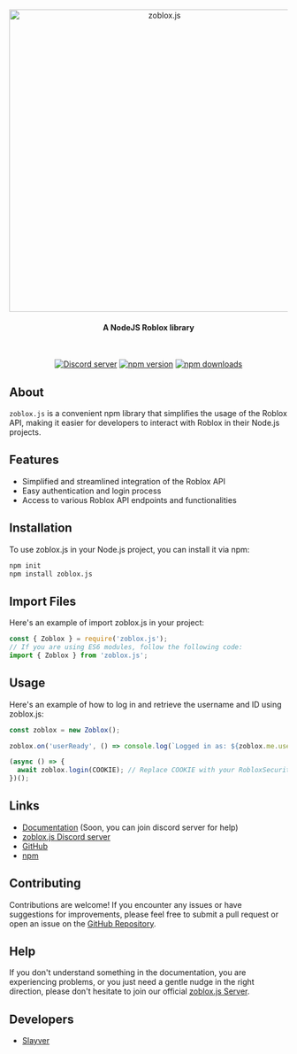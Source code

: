 <div align="center">
	<br/>
	<p>
		<img src="https://cdn.glitch.global/2112c3ad-11f6-4231-ba2b-1ffc12182f51/C19FAA14-F4A6-49E3-BEA4-2DE0FAB6E3AB.png?v=1686416549298" width="546" alt="zoblox.js" />
	</p>
  <h4 align="center">A NodeJS Roblox library</h4>
	<br/>
	<p>
		<a href="https://discord.gg/5TMUMypcxj"><img src="https://img.shields.io/discord/1112831968443388037?color=5865F2&logo=discord&logoColor=white" alt="Discord server" /></a>
		<a href="https://www.npmjs.com/package/zoblox.js"><img src="https://img.shields.io/npm/v/zoblox.js.svg?maxAge=3600" alt="npm version" /></a>
		<a href="https://www.npmjs.com/package/zoblox.js"><img src="https://img.shields.io/npm/dt/zoblox.js.svg?maxAge=3600" alt="npm downloads" /></a>
	</p>
</div>

## About 

```zoblox.js``` is a convenient npm library that simplifies the usage of the Roblox API, making it easier for developers to interact with Roblox in their Node.js projects.

## Features

- Simplified and streamlined integration of the Roblox API
- Easy authentication and login process
- Access to various Roblox API endpoints and functionalities

## Installation

To use zoblox.js in your Node.js project, you can install it via npm:

```sh
npm init
npm install zoblox.js
```

## Import Files

Here's an example of import zoblox.js in your project:

```js
const { Zoblox } = require('zoblox.js');
// If you are using ES6 modules, follow the following code:
import { Zoblox } from 'zoblox.js';
```

## Usage

Here's an example of how to log in and retrieve the username and ID using zoblox.js: 

```js
const zoblox = new Zoblox();

zoblox.on('userReady', () => console.log(`Logged in as: ${zoblox.me.username} (${zoblox.me.id})`));

(async () => {
  await zoblox.login(COOKIE); // Replace COOKIE with your RobloxSecurity
})();
```

## Links

- [Documentation][documentation] (Soon, you can join discord server for help)
- [zoblox.js Discord server][discord]
- [GitHub][source]
- [npm][npm]

## Contributing

Contributions are welcome! If you encounter any issues or have suggestions for improvements, please feel free to submit a pull request or open an issue on the [GitHub Repository][source].

## Help 

If you don't understand something in the documentation, you are experiencing problems, or you just need a gentle nudge in the right direction, please don't hesitate to join our official [zoblox.js Server][discord].

## Developers

- [Slayver](https://github.com/SlayverB)

[documentation]: https://zobloxjs.com/
[discord]: https://discord.gg/5TMUMypcxj
[source]: https://github.com/zobloxjs/zoblox.js
[npm]: https://npmjs.org/package/zoblox.js